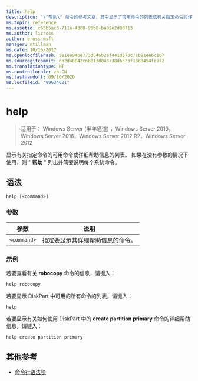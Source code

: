 ```yaml
---
title: help
description: "\"帮助\" 命令的参考文章，其中显示了可用命令的列表或有关指定命令的详细帮助信息。"
ms.topic: reference
ms.assetid: c65b5ac3-711a-4368-95b8-ba82e2d00713
ms.author: lizross
author: eross-msft
manager: mtillman
ms.date: 10/16/2017
ms.openlocfilehash: 5e1ee94be773d546b2ef441d370c7cb91ee6c167
ms.sourcegitcommit: db2d46842c68813d043738d6523f13d8454fc972
ms.translationtype: MT
ms.contentlocale: zh-CN
ms.lasthandoff: 09/10/2020
ms.locfileid: "89634621"
---
```

# <a name="help"></a>help

> 适用于： Windows Server (半年通道) ，Windows Server 2019，Windows Server 2016，Windows Server 2012 R2，Windows Server 2012

显示有关指定命令的可用命令或详细帮助信息的列表。 如果在没有参数的情况下使用，则 " **帮助** " 列出并简要说明每个系统命令。

## <a name="syntax"></a>语法

```
help [<command>]
```

### <a name="parameters"></a>参数

| 参数 | 说明 |
| --------- | ----------- |
| `<command>` | 指定要显示其详细帮助信息的命令。 |

### <a name="examples"></a>示例

若要查看有关 **robocopy** 命令的信息，请键入：

```
help robocopy
```

若要显示 DiskPart 中可用的所有命令的列表，请键入：

```
help
```

若要显示有关如何使用 DiskPart 中的 **create partition primary** 命令的详细帮助信息，请键入：

```
help create partition primary
```

## <a name="additional-references"></a>其他参考

- [命令行语法项](command-line-syntax-key.md)
